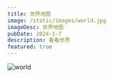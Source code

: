 ```yaml
---
title: 世界地图
image: /static/images/world.jpg
imageDesc: 世界地图
pubDate: 2024-1-7
description: 看看世界
featured: true
---
```


<img src="https://cdn.jsdelivr.net/gh/SUNSIR007/picx-images-hosting@master/20240126/world.3oa14qnpv700.jpg" alt="world" />
